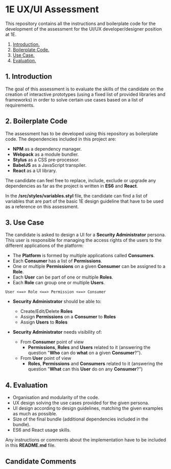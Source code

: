 # 1E UX/UI Assessment
This repository contains all the instructions and boilerplate code for the development of the assessment for the UI/UX developer/designer position at 1E.

1. [ Introduction. ](#intro)
2. [ Boilerplate Code. ](#boilerplate)
3. [ Use Case. ](#usecase)
4. [ Evaluation. ](#evaluation)

<a name="intro"></a>
## 1. Introduction
The goal of this assessment is to evaluate the skills of the candidate on the creation of interactive prototypes (using a fixed list of provided libraries and frameworks) in order to solve certain use cases based on a list of requirements.

<a name="boilerplate"></a>
## 2. Boilerplate Code
The assessment has to be developed using this repository as boilerplate code. The dependencies included in this project are:
* **NPM** as a dependency manager.
* **Webpack** as a module bundler.
* **Stylus** as a CSS pre-processor.
* **BabelJS** as a JavaScript transpiler.
* **React** as a UI library.

The candidate can feel free to replace, include, exclude or upgrade any dependencies as far as the project is written in **ES6** and **React**.

In the **/src/styles/variables.styl** file, the candidate can find a list of variables that are part of the basic 1E design guideline that have to be used as a reference on this assessment.

<a name="usecase"></a>
## 3. Use Case
The candidate is asked to design a UI for a **Security Administrator** persona. This user is responsible for managing the access rights of the users to the different applications of the platform:
* The **Platform** is formed by multiple applications called **Consumers**.
* Each **Consumer** has a list of **Permissions**.
* One or multiple **Permissions** on a given **Consumer** can be assigned to a **Role**.
* Each **User** can be part of one or multiple **Roles**.
* Each **Role** can group one or multiple **Users**.

```
User <==> Role <==> Permission <==> Consumer
```

* **Security Administrator** should be able to:
  * Create/Edit/Delete **Roles**
  * Assign **Permissions** on a **Consumer** to **Roles**
  * Assign **Users** to **Roles**

* **Security Administrator** needs visibility of:
  * From **Consumer** point of view
    * **Permissions**, **Roles** and **Users** related to it (answering the question "**Who** can do **what** on a given **Consumer**?").
  * From **User** point of view
    * **Roles**, **Permissions** and **Consumers** related to it (answering the question "**What** can this **User** do on any **Consumer**?")

<a name="evaluation"></a>
## 4. Evaluation
* Organisation and modularity of the code.
* UX design solving the use cases provided for the given persona.
* UI design according to design guidelines, matching the given examples as much as possible.
* Size of the final bundle (additional dependencies included in the bundle).
* ES6 and React usage skills.

Any instructions or comments about the implementation have to be included in this **README.md** file.


## Candidate Comments ##
